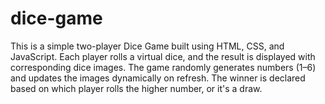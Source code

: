 # dice-game
 This is a simple two-player Dice Game built using HTML, CSS, and JavaScript. Each player rolls a virtual dice, and the result is displayed with corresponding dice images. The game randomly generates numbers (1–6) and updates the images dynamically on refresh. The winner is declared based on which player rolls the higher number, or it's a draw.
